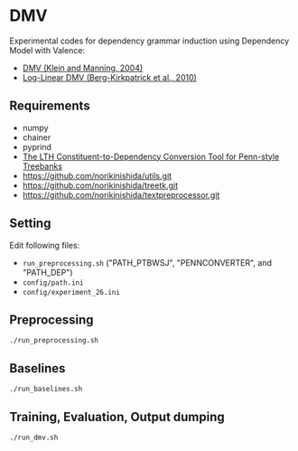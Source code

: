 # DMV

Experimental codes for dependency grammar induction using Dependency Model with Valence:

- [DMV (Klein and Manning, 2004)](https://dl.acm.org/citation.cfm?id=1219016)
- [Log-Linear DMV (Berg-Kirkpatrick et al., 2010)](https://aclweb.org/anthology/N10-1083)

## Requirements ##

- numpy
- chainer
- pyprind
- [The LTH Constituent-to-Dependency Conversion Tool for Penn-style Treebanks](http://nlp.cs.lth.se/software/treebank_converter)
- https://github.com/norikinishida/utils.git
- https://github.com/norikinishida/treetk.git
- https://github.com/norikinishida/textpreprocessor.git

## Setting ##

Edit following files:

- ```run_preprocessing.sh``` ("PATH\_PTBWSJ", "PENNCONVERTER", and "PATH\_DEP")
- ```config/path.ini```
- ```config/experiment_26.ini```

## Preprocessing ##

```
./run_preprocessing.sh
```

## Baselines ##

```
./run_baselines.sh
```

## Training, Evaluation, Output dumping ##

```
./run_dmv.sh
```

